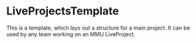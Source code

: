 # LiveProjectsTemplate
This is a template, which lays out a structure for a main project. It can be used by any team working on an MMU LiveProject.

